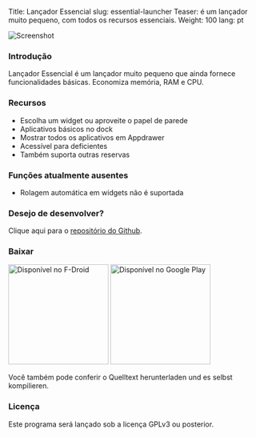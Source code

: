 Title: Lançador Essencial
slug: essential-launcher
Teaser: é um lançador muito pequeno, com todos os recursos essenciais.
Weight: 100
lang: pt

![Screenshot]({filename}/images/essential-launcher/handset1.png)

### Introdução

Lançador Essencial é um lançador muito pequeno que ainda fornece funcionalidades básicas. Economiza memória, RAM e CPU.

### Recursos

- Escolha um widget ou aproveite o papel de parede
- Aplicativos básicos no dock
- Mostrar todos os aplicativos em Appdrawer
- Acessível para deficientes
- Também suporta outras reservas

### Funções atualmente ausentes

- Rolagem automática em widgets não é suportada

### Desejo de desenvolver?

Clique aqui para o [repositório do Github](https://github.com/clemensbartz/essential-launcher).

### Baixar

<a href="https://f-droid.org/app/de.clemensbartz.android.launcher"><img src="https://fdroid.gitlab.io/artwork/badge/get-it-on-pt.png" alt="Disponível no F-Droid" width="200em"></a>
<a href='https://play.google.com/store/apps/details?id=de.clemensbartz.android.launcher&pcampaignid=MKT-Other-global-all-co-prtnr-py-PartBadge-Mar2515-1'><img alt='Disponível no Google Play' width="200px" src='https://play.google.com/intl/en_us/badges/images/generic/pt_badge_web_generic.png'/></a>

Você também pode conferir o Quelltext herunterladen und es selbst kompilieren.

### Licença

Este programa será lançado sob a licença GPLv3 ou posterior.
